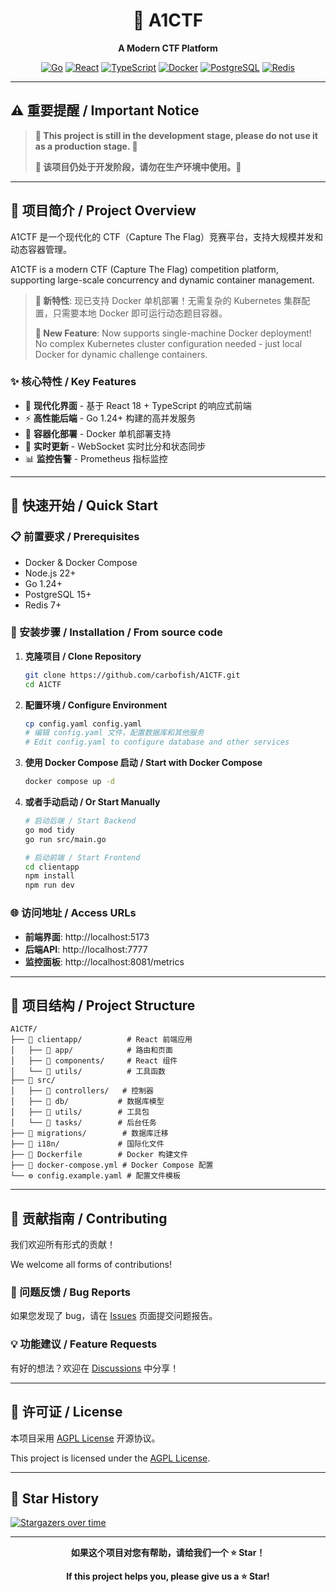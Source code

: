<div align="center">

# 🚀 A1CTF

**A Modern CTF Platform**

[![Go](https://img.shields.io/badge/Go-1.24+-00ADD8?style=for-the-badge&logo=go&logoColor=white)](https://golang.org/)
[![React](https://img.shields.io/badge/React-18+-61DAFB?style=for-the-badge&logo=react&logoColor=black)](https://reactjs.org/)
[![TypeScript](https://img.shields.io/badge/TypeScript-5+-3178C6?style=for-the-badge&logo=typescript&logoColor=white)](https://www.typescriptlang.org/)
[![Docker](https://img.shields.io/badge/Docker-2496ED?style=for-the-badge&logo=docker&logoColor=white)](https://www.docker.com/)
[![PostgreSQL](https://img.shields.io/badge/PostgreSQL-336791?style=for-the-badge&logo=postgresql&logoColor=white)](https://www.postgresql.org/)
[![Redis](https://img.shields.io/badge/Redis-DC382D?style=for-the-badge&logo=redis&logoColor=white)](https://redis.io/)

</div>

---

## ⚠️ **重要提醒 / Important Notice**

> **🚧 This project is still in the development stage, please do not use it as a production stage. 🚧**
> 
> **🚧 该项目仍处于开发阶段，请勿在生产环境中使用。🚧**

---

## 📖 项目简介 / Project Overview

A1CTF 是一个现代化的 CTF（Capture The Flag）竞赛平台，支持大规模并发和动态容器管理。

A1CTF is a modern CTF (Capture The Flag) competition platform, supporting large-scale concurrency and dynamic container management.

> **🎉 新特性**: 现已支持 Docker 单机部署！无需复杂的 Kubernetes 集群配置，只需要本地 Docker 即可运行动态题目容器。
> 
> **🎉 New Feature**: Now supports single-machine Docker deployment! No complex Kubernetes cluster configuration needed - just local Docker for dynamic challenge containers.

### ✨ 核心特性 / Key Features

- 🎯 **现代化界面** - 基于 React 18 + TypeScript 的响应式前端
- ⚡ **高性能后端** - Go 1.24+ 构建的高并发服务
- 🐳 **容器化部署** - Docker 单机部署支持
- 🔄 **实时更新** - WebSocket 实时比分和状态同步
- 📊 **监控告警** - Prometheus 指标监控

---

## 🚀 快速开始 / Quick Start

### 📋 前置要求 / Prerequisites

- Docker & Docker Compose
- Node.js 22+
- Go 1.24+
- PostgreSQL 15+
- Redis 7+

### 🔧 安装步骤 / Installation / From source code

1. **克隆项目 / Clone Repository**
   ```bash
   git clone https://github.com/carbofish/A1CTF.git
   cd A1CTF
   ```

2. **配置环境 / Configure Environment**
   ```bash
   cp config.yaml config.yaml
   # 编辑 config.yaml 文件，配置数据库和其他服务
   # Edit config.yaml to configure database and other services
   ```

3. **使用 Docker Compose 启动 / Start with Docker Compose**
   ```bash
   docker compose up -d
   ```

4. **或者手动启动 / Or Start Manually**
   ```bash
   # 启动后端 / Start Backend
   go mod tidy
   go run src/main.go
   
   # 启动前端 / Start Frontend
   cd clientapp
   npm install
   npm run dev
   ```

### 🌐 访问地址 / Access URLs

- **前端界面**: http://localhost:5173
- **后端API**: http://localhost:7777
- **监控面板**: http://localhost:8081/metrics

---

## 📁 项目结构 / Project Structure

```
A1CTF/
├── 📁 clientapp/          # React 前端应用
│   ├── 📁 app/            # 路由和页面
│   ├── 📁 components/     # React 组件
│   └── 📁 utils/          # 工具函数
├── 📁 src/               
│   ├── 📁 controllers/   # 控制器
│   ├── 📁 db/           # 数据库模型
│   ├── 📁 utils/        # 工具包
│   └── 📁 tasks/        # 后台任务
├── 📁 migrations/        # 数据库迁移
├── 📁 i18n/             # 国际化文件
├── 🐳 Dockerfile        # Docker 构建文件
├── 🐳 docker-compose.yml # Docker Compose 配置
└── ⚙️ config.example.yaml # 配置文件模板
```

---

## 🤝 贡献指南 / Contributing

我们欢迎所有形式的贡献！

We welcome all forms of contributions!

### 🐛 问题反馈 / Bug Reports

如果您发现了 bug，请在 [Issues](https://github.com/carbofish/A1CTF/issues) 页面提交问题报告。

### 💡 功能建议 / Feature Requests

有好的想法？欢迎在 [Discussions](https://github.com/carbofish/A1CTF/discussions) 中分享！

---

## 📄 许可证 / License

本项目采用 [AGPL License](LICENSE) 开源协议。

This project is licensed under the [AGPL License](LICENSE).

---

## 🌟 Star History

[![Stargazers over time](https://starchart.cc/carbofish/A1CTF.svg?variant=adaptive)](https://starchart.cc/carbofish/A1CTF)

---

<div align="center">

**如果这个项目对您有帮助，请给我们一个 ⭐ Star！**

**If this project helps you, please give us a ⭐ Star!**

</div>
